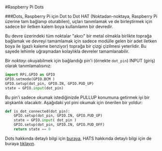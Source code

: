 <!--
---
name: DOTs
class: board
type: hepsi
formfactor: diğer
manufacturer: Raspberry Pi
description: Noktaları birleştirerek bir devre oluşturun
url: http://www.raspberrypi.org/dots/
github: https://github.com/raspberrypilearning/dots
buy: https://thepihut.com/products/raspberry-pi-dots-board
image: 'rpf-dots.png'
pincount: 40
eeprom: no
pin:
  bcm0:
    name: 'Color: Blue'
    direction: input
  bcm1:
    name: Dot 7
    direction: input
  bcm2:
    name: Dot 22
    direction: input
  bcm3:
    name: Dot 21
    direction: input
  bcm4:
    name: Dot 2
    direction: input
  bcm5:
    name: Dot 9
    direction: input
  bcm6:
    name: Dot 14
    direction: input
  bcm7:
    name: Dot 6
    direction: input
  bcm8:
    name: Dot 18
    direction: input
  bcm9:
    name: Dot 17
    direction: input
  bcm10:
    name: 'Color: Green'
    direction: input
  bcm11:
    name: Dot 8
    direction: input
  bcm12:
    name: Dot 10
    direction: input
  bcm13:
    name: Cloud
    direction: input
  bcm14:
    name: Dot 1
    direction: input
  bcm15:
    name: Dot 3
    direction: input
  bcm16:
    name: Dot 13
    direction: input
  bcm17:
    name: Dot 4
    direction: input
  bcm18:
    name: Dot 20
    direction: input
  bcm19:
    name: 'Color: Orange'
    direction: input
  bcm20:
    name: Bear
    direction: input
  bcm21:
    name: Dot 12
    direction: input
  bcm22:
    name: Dot 15
    direction: input
  bcm23:
    name: Dot 16
    direction: input
  bcm24:
    name: Dot 19
    direction: input
  bcm25:
    name: Dot 5
    direction: input
  bcm26:
    name: Dot 11
    direction: input
  bcm27:
    name: 'Color: Red'
    direction: input
-->
#Raspberry Pi Dots

###Dots, Raspberry Pi için Dot to Dot HAT (Noktadan-noktaya, Raspberry Pi üzerine tam bağlanıp oturabilen), uçları tanımlamak ve de birleştirmek için sadece bir iletken kalem boya kullanılamn bir devredir.

Bu devre üzerindeki tüm noktalar "akıcı" bir metal olmakla birlikte toprağa bağlamak ve devreyi tamamlamak için sadece modülle gelen bir adet iletken boya ile (gazlı kaleme benziyor) toprağa bir çizgi çizilmesi yeterlidir. Bu sayede lehimle uğraşmadan kolaylıkla devreler tamamlanabilir.

Bir *nokta*yı okuyabilmek için bağlandığı pin'i (örnekte `dot_pin`) INPUT (giriş) olarak tanımlamalısınız:

```python
import RPi.GPIO as GPIO
GPIO.setmode(GPIO.BCM )
GPIO.setup(dot_pin, GPIO.IN, GPIO.PUD_UP)
state = GPIO.input(dot_pin)
```

Bu pin'i sadece okumak istediğinizde PULLUP konumuna getirmek iyi bir alışkanlık olacakıtr. Aşağıdaki yol pini okumak için önerilen bir yoldur:

```python
def is_dot_connected(dot_pin):
    GPIO.setup(dot_pin, GPIO.IN, GPIO.PUD_UP)
    state = GPIO.input( dot_pin )
    GPIO.setup(dot_pin, GPIO.IN, GPIO.PUD_OFF)
    return state == 0
```

Dots hakkında detaylı bilgi için [buraya](http://www.raspberrypi.org/dots/), HATS hakkında detaylı bilgi için de buraya [tıklayın](http://www.raspberrypi.org/introducing-raspberry-pi-hats/).